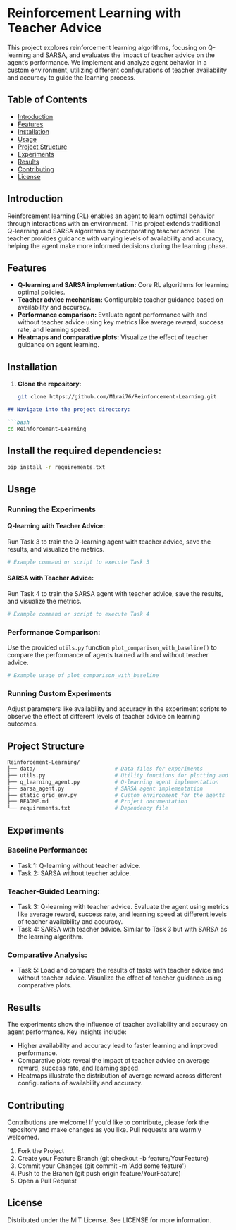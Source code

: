 # Reinforcement Learning with Teacher Advice

This project explores reinforcement learning algorithms, focusing on Q-learning and SARSA, and evaluates the impact of teacher advice on the agent’s performance. We implement and analyze agent behavior in a custom environment, utilizing different configurations of teacher availability and accuracy to guide the learning process.

## Table of Contents

- [Introduction](#introduction)
- [Features](#features)
- [Installation](#installation)
- [Usage](#usage)
- [Project Structure](#project-structure)
- [Experiments](#experiments)
- [Results](#results)
- [Contributing](#contributing)
- [License](#license)

## Introduction

Reinforcement learning (RL) enables an agent to learn optimal behavior through interactions with an environment. This project extends traditional Q-learning and SARSA algorithms by incorporating teacher advice. The teacher provides guidance with varying levels of availability and accuracy, helping the agent make more informed decisions during the learning phase.

## Features

- **Q-learning and SARSA implementation:** Core RL algorithms for learning optimal policies.
- **Teacher advice mechanism:** Configurable teacher guidance based on availability and accuracy.
- **Performance comparison:** Evaluate agent performance with and without teacher advice using key metrics like average reward, success rate, and learning speed.
- **Heatmaps and comparative plots:** Visualize the effect of teacher guidance on agent learning.

## Installation

1. **Clone the repository:**

   ```bash
   git clone https://github.com/M1rai76/Reinforcement-Learning.git
```markdown
## Navigate into the project directory:

```bash
cd Reinforcement-Learning
```

## Install the required dependencies:

```bash
pip install -r requirements.txt
```

## Usage

### Running the Experiments

#### Q-learning with Teacher Advice:

Run Task 3 to train the Q-learning agent with teacher advice, save the results, and visualize the metrics.

```python
# Example command or script to execute Task 3
```

#### SARSA with Teacher Advice:

Run Task 4 to train the SARSA agent with teacher advice, save the results, and visualize the metrics.

```python
# Example command or script to execute Task 4
```

### Performance Comparison:

Use the provided `utils.py` function `plot_comparison_with_baseline()` to compare the performance of agents trained with and without teacher advice.

```python
# Example usage of plot_comparison_with_baseline
```

### Running Custom Experiments

Adjust parameters like availability and accuracy in the experiment scripts to observe the effect of different levels of teacher advice on learning outcomes.

## Project Structure

```bash
Reinforcement-Learning/
├── data/                         # Data files for experiments
├── utils.py                      # Utility functions for plotting and analysis
├── q_learning_agent.py           # Q-learning agent implementation
├── sarsa_agent.py                # SARSA agent implementation
├── static_grid_env.py            # Custom environment for the agents
├── README.md                     # Project documentation
└── requirements.txt              # Dependency file
```

## Experiments

### Baseline Performance:

- Task 1: Q-learning without teacher advice.
- Task 2: SARSA without teacher advice.

### Teacher-Guided Learning:

- Task 3: Q-learning with teacher advice. Evaluate the agent using metrics like average reward, success rate, and learning speed at different levels of teacher availability and accuracy.
- Task 4: SARSA with teacher advice. Similar to Task 3 but with SARSA as the learning algorithm.

### Comparative Analysis:

- Task 5: Load and compare the results of tasks with teacher advice and without teacher advice. Visualize the effect of teacher guidance using comparative plots.

## Results

The experiments show the influence of teacher availability and accuracy on agent performance. Key insights include:

- Higher availability and accuracy lead to faster learning and improved performance.
- Comparative plots reveal the impact of teacher advice on average reward, success rate, and learning speed.
- Heatmaps illustrate the distribution of average reward across different configurations of availability and accuracy.

## Contributing

Contributions are welcome! If you'd like to contribute, please fork the repository and make changes as you like. Pull requests are warmly welcomed.

1. Fork the Project
2. Create your Feature Branch (git checkout -b feature/YourFeature)
3. Commit your Changes (git commit -m 'Add some feature')
4. Push to the Branch (git push origin feature/YourFeature)
5. Open a Pull Request

## License

Distributed under the MIT License. See LICENSE for more information.
```
